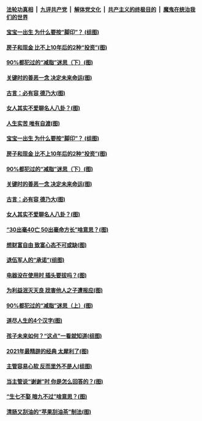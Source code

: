

####  [法轮功真相](../../../../basic/blob/master/README.md?t=03280531) &nbsp;|&nbsp; [九评共产党](../../../../9ping.md/blob/master/README.md?t=03280531) &nbsp;|&nbsp; [解体党文化](../../../../jtdwh.md/blob/master/README.md?t=03280531)  &nbsp;|&nbsp; [共产主义的终极目的](../../../../gczydzjmd.md/blob/master/README.md?t=03280531) &nbsp;|&nbsp; [魔鬼在统治我们的世界](../../../../mgztzwmdsj.md/blob/master/README.md?t=03280531) 

#### [宝宝一出生 为什么要按“脚印”？ (组图)](../pages/p8/966495.md?t=03280531) 

#### [房子和现金 比不上10年后的2种“投资”(图)](../pages/p8/966881.md?t=03280531) 

#### [90%都犯过的“减脂”迷思（下）(图)](../pages/p8/966818.md?t=03280531) 

#### [关键时的善恶一念 决定未来命运(图)](../pages/p8/935513.md?t=03280531) 

#### [古言：必有容 德乃大(图)](../pages/p8/965996.md?t=03280531) 

#### [女人其实不爱聊名人八卦？(图)](../pages/p8/966732.md?t=03280531) 

#### [人生实苦 唯有自渡(图)](../pages/p8/966742.md?t=03280531) 

#### [宝宝一出生 为什么要按“脚印”？ (组图)](../pages/p8/966495.md?t=03280531) 

#### [房子和现金 比不上10年后的2种“投资”(图)](../pages/p8/966881.md?t=03280531) 

#### [90%都犯过的“减脂”迷思（下）(图)](../pages/p8/966818.md?t=03280531) 

#### [关键时的善恶一念 决定未来命运(图)](../pages/p8/935513.md?t=03280531) 

#### [古言：必有容 德乃大(图)](../pages/p8/965996.md?t=03280531) 

#### [女人其实不爱聊名人八卦？(图)](../pages/p8/966732.md?t=03280531) 

#### [“30出毫40亡 50出毫命方长”啥意思？(图)](../pages/p8/966719.md?t=03280531) 

#### [想财富自由 致富心态不可或缺(图)](../pages/p8/966698.md?t=03280531) 

#### [退伍军人的“承诺”(组图)](../pages/p8/965778.md?t=03280531) 

#### [电器没在使用时 插头要拔吗？(图)](../pages/p8/966498.md?t=03280531) 

#### [为利益泯灭天良 戕害他人之子遭报应(图)](../pages/p8/966005.md?t=03280531) 

#### [90%都犯过的“减脂”迷思（上）(图)](../pages/p8/966576.md?t=03280531) 

#### [道尽人生的4个汉字(图)](../pages/p8/965438.md?t=03280531) 

#### [孩子未来如何？“这点”一看就知道(组图)](../pages/p8/966011.md?t=03280531) 

#### [2021年最精辟的经典 太犀利了(图)](../pages/p8/966031.md?t=03280531) 

#### [主管容易心软 反而里外不是人(组图)](../pages/p8/966474.md?t=03280531) 

#### [当主管说“谢谢”时 你是怎么回答的？(图)](../pages/p8/966048.md?t=03280531) 

#### [“生七不娶 暗九不过”啥意思？(图)](../pages/p8/966429.md?t=03280531) 

#### [清肠又刮油的“苹果刮油茶”制法(图)](../pages/p8/966245.md?t=03280531) 

